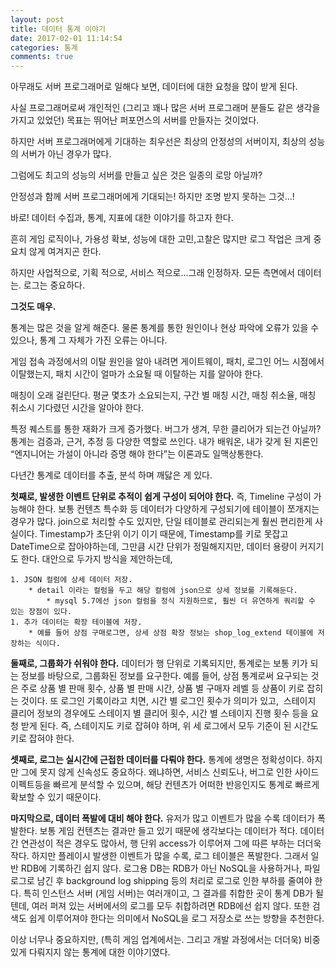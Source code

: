 ```yaml
---
layout: post
title: 데이터 통계 이야기
date: 2017-02-01 11:14:54
categories: 통계
comments: true
---
```


아무래도 서버 프로그래머로 일해다 보면, 데이터에 대한 요청을 많이 받게 된다.

사실 프로그래머로써 개인적인 (그리고 꽤나 많은 서버 프로그래머 분들도 같은 생각을 가지고 있었던) 목표는 뛰어난 퍼포먼스의 서버를 만들자는 것이었다.

하지만 서버 프로그래머에게 기대하는 최우선은 최상의 안정성의 서버이지, 최상의 성능의 서버가 아닌 경우가 많다.

그럼에도 최고의 성능의 서버를 만들고 싶은 것은 일종의 로망 아닐까?

안정성과 함께 서버 프로그래머에게 기대되는! 하지만 조명 받지 못하는 그것...!

바로! 데이터 수집과, 통계, 지표에 대한 이야기를 하고자 한다.

흔히 게임 로직이나, 가용성 확보, 성능에 대한 고민,고찰은 많지만 로그 작업은 크게 중요치 않게 여겨지곤 한다.

하지만 사업적으로, 기획 적으로, 서비스 적으로...그래 인정하자. 모든 측면에서 데이터는. 로그는 중요하다.

**그것도 매우.**

통계는 많은 것을 알게 해준다. 물론 통계를 통한 원인이나 현상 파악에 오류가 있을 수 있으나, 통계 그 자체가 가진 오류는 아니다.

게임 접속 과정에서의 이탈 원인을 알아 내려면 게이트웨이, 패치, 로그인 어느 시점에서 이탈했는지, 패치 시간이 얼마가 소요될 때 이탈하는 지를 알아야 한다.

매칭이 오래 걸린단다. 평균 몇초가 소요되는지, 구간 별 매칭 시간, 매칭 취소율, 매칭 취소시 기다렸던 시간을 알아야 한다.

특정 퀘스트를 통한 재화가 크게 증가했다. 버그가 생겨, 무한 클리어가 되는건 아닐까?
통계는 검증과, 근거, 추정 등 다양한 역할로 쓰인다.
내가 배워온, 내가 갖게 된 지론인 “엔지니어는 가설이 아니라 증명 해야 한다”는 이론과도 일맥상통한다.

다년간 통계로 데이터를 추출, 분석 하며 깨닳은 게 있다.

**첫째로, 발생한 이벤트 단위로 추적이 쉽게 구성이 되어야 한다.**
즉, Timeline 구성이 가능해야 한다.
보통 컨텐츠 특수화 등 데이터가 다양하게 구성되기에 테이블이 쪼개지는 경우가 많다.
join으로 처리할 수도 있지만, 단일 테이블로 관리되는게 훨씬 편리한게 사실이다.
Timestamp가 초단위 이기 이기 때문에, Timestamp를 키로 못잡고 DateTime으로 잡아야하는데, 그만큼 시간 단위가 정밀해지지만, 데이터 용량이 커지기도 한다.
대안으로 두가지 방식을 제안하는데,

	1. JSON 컬럼에 상세 데이터 저장.
		* detail 이라는 컬럼을 두고 해당 컬럼에 json으로 상세 정보를 기록해둔다.
			* mysql 5.7에선 json 컬럼을 정식 지원하므로, 훨씬 더 유연하게 쿼리할 수 있는 장점이 있다.
	1. 추가 데이터는 확장 테이블에 저장.
		* 예를 들어 상점 구매로그면, 상세 상점 확장 정보는 shop_log_extend 테이블에 저장하는 식이다.

**둘째로, 그룹화가 쉬워야 한다.**
데이터가 행 단위로 기록되지만, 통계로는 보통 키가 되는 정보를 바탕으로, 그룹화된 정보를 요구한다.
예를 들어, 상점 통계로써 요구되는 것은 주로 상품 별 판매 횟수, 상품 별 판매 시간, 상품 별 구매자 레벨 등 상품이 키로 잡히는 것이다.
또 로그인 기록이라고 치면, 시간 별 로그인 횟수가 의미가 있고,  스테이지 클리어 정보의 경우에도 스테이지 별 클리어 횟수, 시간 별 스테이지 진행 횟수 등을 요청 받게 된다.
즉, 스테이지도 키로 잡혀야 하며, 위 세 로그에서 모두 기준이 된 시간도 키로 잡혀야 한다.

**셋째로, 로그는 실시간에 근접한 데이터를 다뤄야 한다.**
통계에 생명은 정확성이다. 하지만 그에 못지 않게 신속성도 중요하다.
왜냐하면, 서비스 신뢰도나, 버그로 인한 사이드 이펙트등을 빠르게 분석할 수 있으며, 해당 컨텐츠가 어떠한 반응인지도 통계로 빠르게 확보할 수 있기 때문이다.

**마지막으로, 데이터 폭발에 대비 해야 한다.**
유저가 많고 이벤트가 많을 수록 데이터가 폭발한다.
보통 게임 컨텐츠는 결과만 들고 있기 때문에 생각보다는 데이터가 적다.
데이터간 연관성이 적은 경우도 많아서, 행 단위 access가 이루어져 그에 따른 부하는 더더욱 작다.
하지만 플레이시 발생한 이벤트가 많을 수록, 로그 테이블은 폭발한다.
그래서 일반 RDB에 기록하긴 쉽지 않다.
로그용 DB는 RDB가 아닌 NoSQL을 사용하거나, 파일 로그로 남긴 후 background log shipping 등의 처리로 로그로 인한 부하를 줄여야 한다.
특히 인스턴스 서버 (게임 서버)는 여러개이고, 그 결과를 취합한 곳이 통계 DB가 될텐데, 여러 퍼져 있는 서버에서의 로그를 모두 취합하려면 RDB에선 쉽지 않다.
또한 검색도 쉽게 이루어져야 한다는 의미에서 NoSQL을 로그 저장소로 쓰는 방향을 추천한다.


이상 너무나 중요하지만, (특히 게임 업계에서는. 그리고 개발 과정에서는 더더욱) 비중 있게 다뤄지지 않는 통계에 대한 이야기였다.